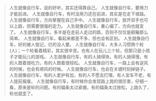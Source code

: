 > 人生就像自行车，说的好听，其实还得靠自己。
> 人生就像自行车，要用力才能前进。
> 人生就像自行车，有时没用力还在前进，其实是在走下坡路。
> 人生就像自行车，方向掌握在自己手中。
> 人生就像自行车，放开双手也可以上路，但需要很强的定力。
> 人生就像自行车，重心偏了，方向也就变了。
> 人生就像自行车，多半是在走前人走过的路，否则不仅仅是颠簸那么简单。
> 人生就像自行车，看起来都差不多，但也会有区别。
> 人生就像自行车，好的被人惦记，烂的没人要。
> 人生就像自行车，大多人习惯两个轮(人)；一个轮看着精彩，其实很辛苦。也有人在玩儿三个轮，但那只是小孩子才能玩儿的游戏。
> 人生就像自行车，有的人骑得快，有的人骑得慢，有的人蹬着很吃力，有的人蹬着很轻松。
> 人生就像自行车，一路上会有逆风的时候，也会有顺风的时候。
> 人生就像自行车，也会在关键时刻掉链子。
> 人生就像自行车，有的人爱护有加，有的人不愿去打理。有人宝车不老，有人提前报废。
> 人生就像自行车，有时候你会发现路上晃的很厉害，仔细一看，原来是轮的问题。有的辐条太过紧绷，有的辐条太过放松，上路久了，轮也就歪了。
